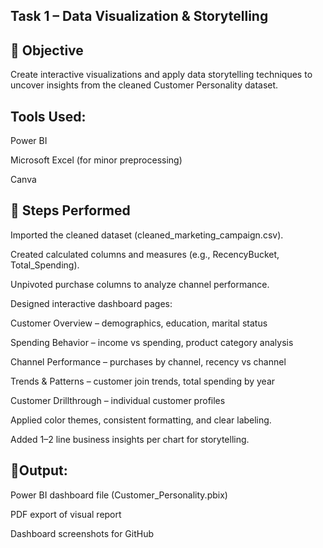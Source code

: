 ## Task 1 – Data Visualization & Storytelling 

## 🎯 Objective
Create interactive visualizations and apply data storytelling techniques to uncover insights from the cleaned Customer Personality dataset.

## Tools Used:

Power BI

Microsoft Excel (for minor preprocessing)

Canva

## 🔧 Steps Performed

Imported the cleaned dataset (cleaned_marketing_campaign.csv).

Created calculated columns and measures (e.g., RecencyBucket, Total_Spending).

Unpivoted purchase columns to analyze channel performance.

Designed interactive dashboard pages:

Customer Overview – demographics, education, marital status

Spending Behavior – income vs spending, product category analysis

Channel Performance – purchases by channel, recency vs channel

Trends & Patterns – customer join trends, total spending by year

Customer Drillthrough – individual customer profiles

Applied color themes, consistent formatting, and clear labeling.

Added 1–2 line business insights per chart for storytelling.

## 📌Output:

Power BI dashboard file (Customer_Personality.pbix)

PDF export of visual report

Dashboard screenshots for GitHub
